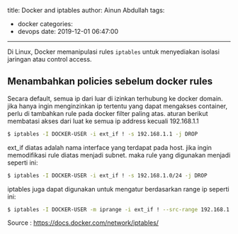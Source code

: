 title: Docker and iptables
author: Ainun Abdullah
tags:
  - docker
categories:
  - devops
date: 2019-12-01 06:47:00
---
Di Linux, Docker memanipulasi rules `iptables` untuk menyediakan isolasi jaringan atau control access.

## Menambahkan policies sebelum docker rules

Secara default, semua ip dari luar di izinkan terhubung ke docker domain. jika hanya ingin menginzinkan ip tertentu yang dapat mengakses container, perlu di tambahkan rule  pada docker filter paling atas. aturan berikut membatasi akses dari luat ke semua ip address kecuali 192.168.1.1
<!--more-->
```bash
$ iptables -I DOCKER-USER -i ext_if ! -s 192.168.1.1 -j DROP
```

ext_if diatas adalah nama interface yang terdapat pada host.  jika ingin memodifikasi rule diatas menjadi subnet. maka rule yang digunakan menjadi seperti ini:

```bash
$ iptables -I DOCKER-USER -i ext_if ! -s 192.168.1.0/24 -j DROP
```

iptables juga dapat digunakan untuk mengatur berdasarkan range ip seperti ini:

```bash
$ iptables -I DOCKER-USER -m iprange -i ext_if ! --src-range 192.168.1.1-192.168.1.3 -j DROP
```

Source : https://docs.docker.com/network/iptables/